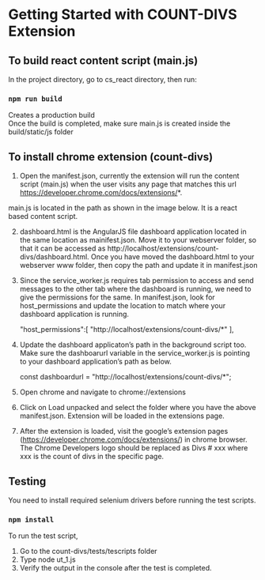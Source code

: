 # Getting Started with COUNT-DIVS Extension

## To build react content script (main.js)

In the project directory, go to cs_react directory, then run:

### `npm run build`

Creates a production build\
Once the build is completed, make sure main.js is created inside the build/static/js folder

## To install chrome extension (count-divs)

1. Open the manifest.json, currently the extension will run the content script (main.js) when the user visits any page  that matches this url https://developer.chrome.com/docs/extensions/*. 

main.js is located in the path as shown in the image below. It is a react based content script.
 
2. dashboard.html is the AngularJS file dashboard application located in the same location as mainifest.json. Move it to your webserver folder, so that it can be accessed as http://localhost/extensions/count-divs/dashboard.html. Once you have moved the dashboard.html to your webserver www folder, then copy the path and update it in manifest.json

3. Since the service_worker.js requires tab permission to access and send messages to the other tab where the dashboard is running, we need to give the permissions for the same. In manifest.json, look for host_permissions and update the location to match where your dashboard application is running.

    "host_permissions":[
        "http://localhost/extensions/count-divs/*"
    ],

4. Update the dashboard applicaton’s path in the background script too. Make sure the dashboarurl variable in the service_worker.js is pointing to your dashboard application’s path as below.

    const dashboardurl = "http://localhost/extensions/count-divs/*";

5. Open chrome and navigate to chrome://extensions

6. Click on Load unpacked and select the folder where you have the above manifest.json. Extension will be loaded in the extensions page.

7. After the extension is loaded, visit the google’s extension pages (https://developer.chrome.com/docs/extensions/) in chrome browser. The Chrome Developers logo should be replaced as Divs # xxx where xxx is the count of divs in the specific page.

## Testing

You need to install required selenium drivers before running the test scripts.

### `npm install`

To run the test script, 
1. Go to the count-divs/tests/tescripts folder
2. Type node ut_1.js
3. Verify the output in the console after the test is completed.